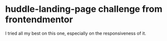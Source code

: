 # huddle-landing-page challenge from frontendmentor

I tried all my best on this one, especially on the responsiveness of it.
